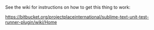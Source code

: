 See the wiki for instructions on how to get this thing to work:

https://bitbucket.org/projectplaceinternational/sublime-text-unit-test-runner-plugin/wiki/Home